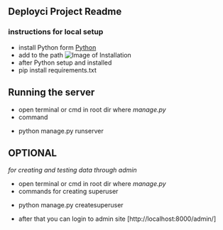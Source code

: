 ## Deployci Project Readme

### instructions for local setup 
* install Python form [Python](https://www.python.org/)
* add to the path ![Image of Installation](https://datatofish.com/wp-content/uploads/2018/10/0001_add_Python_to_Path.png)
* after Python setup and installed 
* pip install requirements.txt



## Running the server 
* open terminal or cmd in root dir where _manage.py_ 
* command 
 - python manage.py runserver 



## OPTIONAL
_for creating and testing data through admin_
* open terminal or cmd in root dir where _manage.py_ 
* commands for creating superuser 
 - python manage.py createsuperuser 
* after that you can login to admin site [http://localhost:8000/admin/]
 
